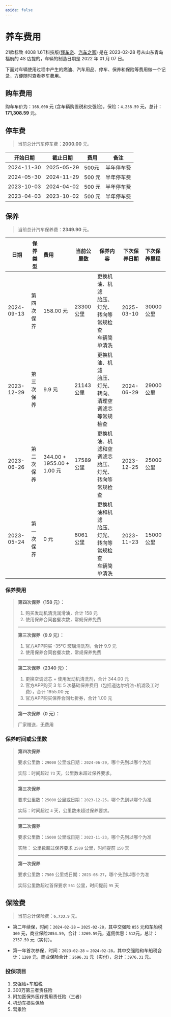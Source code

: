 ```yaml
---
aside: false
---
```


<script setup lang="ts">
import FuelCosts from './components/FuelCosts.vue';
import AutoAccessories from './components/AutoAccessories.vue';
</script>

# 养车费用

21款标致 4008 1.6T科技版([懂车帝](https://www.dongchedi.com/auto/series/340/model-53344)、[汽车之家](https://www.autohome.com.cn/spec/50261/#pvareaid=2042251)) 是在 2023-02-28 号从山东青岛福航的 4S 店提的，车辆的制造日期是 2022 年 01 月 07 日。

下面对车辆使用过程中产生的燃油、汽车用品、停车、保养和保险等费用做一个记录，方便随时查看养车费用。

## 购车费用

购车车价为：`168,000` 元 (含车辆购置税和交强险)，保险：`4,258.59` 元，总计：**171,308.59** 元。

[//]: # (油费)
<FuelCosts />

[//]: # ( 汽车用品)
<AutoAccessories />

## 停车费

> 当前总计汽车停车费：**2000.00** 元。

| 开始日期       | 截止日期       | 费用    | 备注    |
|------------|------------|-------|-------|
| 2024-11-30 | 2025-05-29 | 500元  | 半年停车费 |
| 2024-05-30 | 2024-11-29 | 500 元 | 半年停车费 |
| 2023-10-03 | 2024-04-02 | 500 元 | 半年停车费 |
| 2023-04-03 | 2023-10-02 | 500 元 | 半年停车费 |

## 保养

> 当前总计汽车保养费：**2349.90** 元。

| 日期         | 保养类型  | 费用                        | 当前公里数    | 保养内容                                   | 下次保养日期     | 下次保养里程   |
|------------|-------|:--------------------------|----------|----------------------------------------|------------|:---------|
| 2024-09-13 | 第四次保养 | 158.00 元                  | 23300 公里 | 更换机油、机滤<br />胎压、灯光、转向等常规检查<br />车辆简单清洗 | 2025-03-10 | 30000 公里 |
| 2023-12-29 | 第三次保养 | 9.9 元                     | 21143 公里 | 更换机油、机滤<br />胎压、灯光、转向、清理空调滤芯等常规检查      | 2024-06-29 | 29000 公里 |
| 2023-06-26 | 第二次保养 | 344.00 + 1955.00 + 1.00 元 | 17589 公里 | 更换机油、机滤和空调滤芯<br />胎压、灯光、转向等常规检查        | 2023-12-25 | 25000 公里 |
| 2023-05-24 | 第一次保养 | 0 元                       | 8061 公里  | 更换机油和机滤<br />胎压、灯光、转向等常规检查<br />车辆简单清洗 | 2023-11-23 | 15000 公里 |

### 保养费用


> **第四次保养（158 元）：**
> 1. 购买发动机清洗润滑油，合计 158 元
> 2. 使用保养合同套餐次数，常规保养免费
>
> ---
> 
> 
> **第三次保养（9.9 元）：**
> 1. 官方APP购买 -35℃ 玻璃清洗剂，合计 9.9 元
> 2. 使用保养合同套餐次数，常规保养免费
>
> ---
> 
> **第二次保养（2340 元）：**
> 1. 更换空调滤芯 + 使用发动机清洗剂，合计 344.00 元
> 2. 官方APP购买 3 年 5 次基础保养费用（包括道达尔机油+机滤及工时费），合计 1955.00 元
> 3. 官方APP购买保养合同七折券，合计 1.00 元
>
> ---
>
> **第一次保养（0 元）：**
>
> 厂家赠送，无费用

### 保养时间或公里数

> **第四次保养**
>
> 要求公里数：`29000` 公里或日期：`2024-06-29`，哪个先到以哪个为准
>
> 实际：时间超过 `73` 天，公里数未超过保养要求。
>
> ---
>
> **第三次保养**
>
> 要求公里数：`25000` 公里或日期：`2023-12-25`，哪个先到以哪个为准
>
> 实际：时间超过 `4` 天，公里数未超过保养要求。
>
> ---
> 
> **第二次保养**
>
> 要求公里数：`15000` 公里或日期：`2023-11-23`，哪个先到以哪个为准
>
> 实际： 公里数超过保养要求 `2589` 公里，时间提前 `150` 天
>
> ---
> **第一次保养**
>
> 要求公里数：`7500` 公里或日期：`2023-08-27`，哪个先到以哪个为准
>
> 实际公里数超过首保要求 `561` 公里，时间提前 `95` 天

## 保险费

> 当前总计保险费：**`6,733.9`** 元。 

- 第二年续保，时间：`2024-02-28` ~ `2025-02-28`，其中交强险 `855` 元和车船税 `360` 元，商业保险`2054.59`，合计：`3269.59`元，返佣优惠：`512`元，总计：`2757.59` 元（实付）。

- 第一年首次参保，时间：`2023-02-28` ~ `2024-02-28`，其中交强险和车船税合计：`1280` 元，商业保险合计：`2696.31` 元（实付），总计：`3976.31` 元。

### 投保项目

1. 交强险+车船税
2. 300万第三者责任险
3. 附加医保外医疗费用责任险（三者）
4. 机动车损失保险
5. 驾乘险
